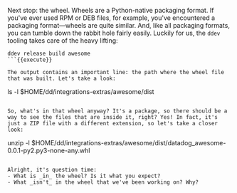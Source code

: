 Next stop: the wheel. Wheels are a Python-native packaging format. If you've ever used RPM or DEB files, for example, you've encountered a packaging format—wheels are quite similar. And, like all packaging formats, you can tumble down the rabbit hole fairly easily. Luckily for us, the `ddev` tooling takes care of the heavy lifting:
```
ddev release build awesome
```{{execute}}

The output contains an important line: the path where the wheel file that was built. Let's take a look:
```
ls -l $HOME/dd/integrations-extras/awesome/dist
```{{execute}}

So, what's in that wheel anyway? It's a package, so there should be a way to see the files that are inside it, right? Yes! In fact, it's just a ZIP file with a different extension, so let's take a closer look:
```
unzip -l $HOME/dd/integrations-extras/awesome/dist/datadog_awesome-0.0.1-py2.py3-none-any.whl
```{{execute}}

Alright, it's question time:
- What is _in_ the wheel? Is it what you expect?
- What _isn't_ in the wheel that we've been working on? Why?
